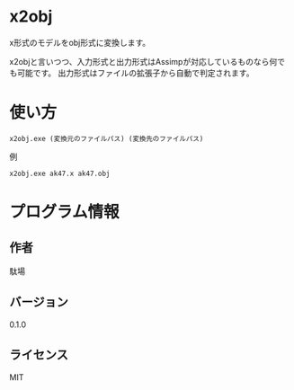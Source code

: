 # x2obj

x形式のモデルをobj形式に変換します。

x2objと言いつつ、入力形式と出力形式はAssimpが対応しているものなら何でも可能です。
出力形式はファイルの拡張子から自動で判定されます。

# 使い方

```
x2obj.exe (変換元のファイルパス) (変換先のファイルパス)
```

例

```
x2obj.exe ak47.x ak47.obj
```

# プログラム情報

## 作者

駄場

## バージョン

0.1.0

## ライセンス

MIT

